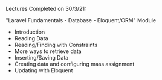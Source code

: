 Lectures Completed on 30/3/21:

"Laravel Fundamentals - Database - Eloquent/ORM" Module
* Introduction
* Reading Data
* Reading/Finding with Constraints
* More ways to retrieve data
* Inserting/Saving Data
* Creating data and configuring mass assignment
* Updating with Eloquent